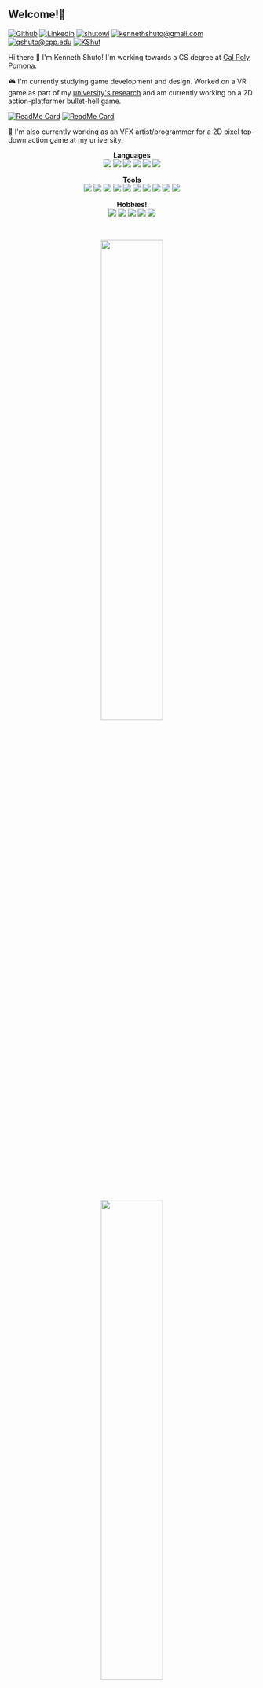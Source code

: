 ## Welcome!👋
<!-- Socials -->

[![Github](https://img.shields.io/badge/-Github-363636?style=flat&logo=Github&logoColor=white)](https://github.com/shutowl)
[![Linkedin](https://img.shields.io/badge/-LinkedIn-blue?style=flat&logo=Linkedin&logoColor=white)](https://www.linkedin.com/in/kenneth-shuto/)
[![shutowl](https://img.shields.io/badge/-Art_Twitter-00acee?style=flat&labelColor=00acee&logo=twitter&logoColor=white)](https://twitter.com/shutowl)
[![kennethshuto@gmail.com](https://img.shields.io/badge/-Main_Email-c14438?style=flat&logo=Gmail&logoColor=white)](mailto:kennethshuto@gmail.com)
[![qshuto@cpp.edu](https://img.shields.io/badge/-School_Email-0078D4?style=flat&logo=Microsoft-Outlook&logoColor=white)](mailto:qshuto@cpp.edu)
[![KShut](https://img.shields.io/badge/-KShut-5865F2?style=flat&logo=Discord&logoColor=white)](https://discordapp.com/users/KShut#0339)

<!-- Bio -->
Hi there 👋 I'm Kenneth Shuto! I'm working towards a CS degree at [Cal Poly Pomona](https://www.cpp.edu/).

🎮 I'm currently studying game development and design. Worked on a VR game as part of my [university's research](https://www.cppvr.org/) and 
am currently working on a 2D action-platformer bullet-hell game.

[![ReadMe Card](https://github-readme-stats.vercel.app/api/pin/?username=shutowl&repo=BugCollectorVR&bg_color=00000000&text_color=e7e7e7&title_color=ccccff)](https://github.com/shutowl/BugCollectorVR)
[![ReadMe Card](https://github-readme-stats.vercel.app/api/pin/?username=shutowl&repo=Ina-Fangame&bg_color=00000000&text_color=e7e7e7&title_color=ccccff)](https://github.com/shutowl/Ina-Fangame)

🎨 I'm also currently working as an VFX artist/programmer for a 2D pixel top-down action game at my university.

<!-- Skills -->
<p align="center">
  <b>Languages</b>
  <br>
  <img src="https://img.shields.io/badge/-Java-e66f15?style=flat-square&logo=Java&logoColor=white"/>
  <img src="https://img.shields.io/badge/-CSharp-760bd4?style=flat-square&logo=CSharp&logoColor=white"/>
  <img src="https://img.shields.io/badge/-JavaScript-fce742?style=flat-square&logo=javascript&logoColor=black"/>
  <img src="https://img.shields.io/badge/-C++-1c4be6?style=flat-square&logo=CPlusPlus&logoColor=white"/>
  <img src="https://img.shields.io/badge/-CSS-375cd4?style=flat-square&logo=CSS3&logoColor=white"/>
  <img src="https://img.shields.io/badge/-HTML5-E34F26?style=flat-square&logo=HTML5&logoColor=white"/>
</p>

<p align="center" text-align="center">
  <b>Tools</b>
  <br>
  <img src="https://img.shields.io/badge/-Unity-black?style=flat-square&logo=Unity&logoColor=white"/>
  <img src="https://img.shields.io/badge/-VSCode-23A9F2?style=flat-square&logo=Visual%20Studio%20Code&logoColor=white"/>
  <img src="https://img.shields.io/badge/-Github-181717?style=flat-square&logo=GitHub&logoColor=white"/>
  <img src="https://img.shields.io/badge/-Git-F44D27?style=flat-square&logo=Git&logoColor=white"/>
  <img src="https://img.shields.io/badge/-Aseprite-white?style=flat-square&logo=Aseprite&logoColor=black"/>
  <img src="https://img.shields.io/badge/-Trello-0079BF?style=flat-square&logo=Trello&logoColor=white"/>
  <img src="https://img.shields.io/badge/-AWS-232F3E?style=flat-square&logo=Amazon-AWS&logoColor=white"/>
  <img src="https://img.shields.io/badge/-React-61DAFB?style=flat-square&logo=React&logoColor=black"/>
  <img src="https://img.shields.io/badge/-Spring Boot-6DB33F?style=flat-square&logo=Spring-Boot&logoColor=white"/>
  <img src="https://img.shields.io/badge/-Clip_Studio_Paint-gray?style=flat-square"/>
</p>

<p align="center" text-align="center">
  <b>Hobbies!</b>
  <br>
  <img src="https://img.shields.io/badge/-Gaming-ff5757?style=flat-square"/>
  <img src="https://img.shields.io/badge/-Music Production-fabe69?style=flat-square"/>
  <img src="https://img.shields.io/badge/-Game Dev-87f279?style=flat-square"/>
  <img src="https://img.shields.io/badge/-Anime-5e7cff?style=flat-square"/>
  <img src="https://img.shields.io/badge/-Digital_Art-9570fa?style=flat-square"/>
</p>

<br>
<p align="center">
  <img height="50%" width="auto" src ="https://github-readme-stats.vercel.app/api?username=shutowl&count_private=true&include_all_commits=true&show_icons=true&title_color=ccccff&text_color=e7e7e7&hide_rank=true&hide_border=true&bg_color=00000000">
  <img height="50%" width="auto" src ="https://github-readme-stats.vercel.app/api/top-langs/?username=shutowl&layout=compact&hide_border=true&title_color=ccccff&theme=dark&bg_color=00000000&langs_count=6">
</p>

<sub>Last updated 3/31/23</sub>
